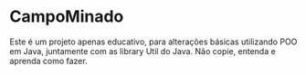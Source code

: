 # CampoMinado

  Este é um projeto apenas educativo, para alterações básicas utilizando POO em Java, juntamente com as library Util do Java.
  Não copie, entenda e aprenda como fazer.
